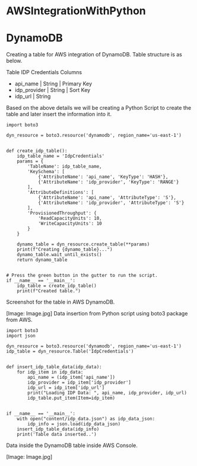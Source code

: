 # AWSIntegrationWithPython

# DynamoDB 

Creating a table for AWS integration of DynamoDB.
Table structure is as below.

Table IDP Credentials
Columns

* api_name | String | Primary Key
* idp_provider | String | Sort Key
* idp_url | String

Based on the above details we will be creating a Python Script to create the table and later insert the information into it.


```
import boto3

dyn_resource = boto3.resource('dynamodb', region_name='us-east-1')


def create_idp_table():
    idp_table_name = 'IdpCredentials'
    params = {
        'TableName': idp_table_name,
        'KeySchema': [
            {'AttributeName': 'api_name', 'KeyType': 'HASH'},
            {'AttributeName': 'idp_provider', 'KeyType': 'RANGE'}
        ],
        'AttributeDefinitions': [
            {'AttributeName': 'api_name', 'AttributeType': 'S'},
            {'AttributeName': 'idp_provider', 'AttributeType': 'S'}
        ],
        'ProvisionedThroughput': {
            'ReadCapacityUnits': 10,
            'WriteCapacityUnits': 10
        }
    }

    dynamo_table = dyn_resource.create_table(**params)
    print(f"Creating {dynamo_table}...")
    dynamo_table.wait_until_exists()
    return dynamo_table


# Press the green button in the gutter to run the script.
if __name__ == '__main__':
    idp_table = create_idp_table()
    print(f"Created table.")
```


Screenshot for the table in AWS DynamoDB.

[Image: Image.jpg]
Data insertion from Python script using boto3 package from AWS.


```
import boto3
import json

dyn_resource = boto3.resource('dynamodb', region_name='us-east-1')
idp_table = dyn_resource.Table('IdpCredentials')


def insert_idp_table_data(idp_data):
    for idp_item in idp_data:
        api_name = (idp_item['api_name'])
        idp_provider = idp_item['idp_provider']
        idp_url = idp_item['idp_url']
        print("Loading IDP Data: ", api_name, idp_provider, idp_url)
        idp_table.put_item(Item=idp_item)


if __name__ == '__main__':
    with open("content/idp_data.json") as idp_data_json:
        idp_info = json.load(idp_data_json)
    insert_idp_table_data(idp_info)
    print('Table data inserted..')
```


Data inside the DynamoDB table inside AWS Console.

[Image: Image.jpg]

